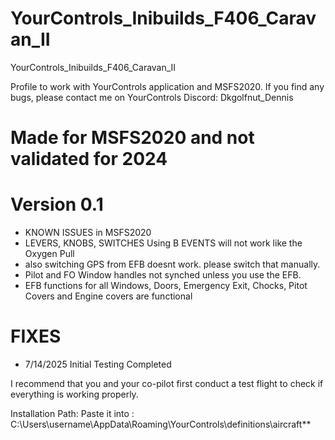# YourControls_Inibuilds_F406_Caravan_II
YourControls_Inibuilds_F406_Caravan_II

Profile to work with YourControls application and MSFS2020. If you find any bugs, please contact me on YourControls Discord: Dkgolfnut_Dennis

# Made for MSFS2020 and not validated for 2024

# Version 0.1
  - KNOWN ISSUES in MSFS2020
   - LEVERS, KNOBS, SWITCHES Using B EVENTS will not work like the Oxygen Pull
   - also switching GPS from EFB doesnt work.  please switch that manually. 
   - Pilot and FO Window handles not synched unless you use the EFB.
   - EFB functions for all Windows, Doors, Emergency Exit, Chocks, Pitot Covers and Engine covers are functional
# FIXES
   -  7/14/2025 Initial Testing Completed 

I recommend that you and your co-pilot first conduct a test flight to check if everything is working properly.

Installation Path: Paste it into : C:\Users\username\AppData\Roaming\YourControls\definitions\aircraft**
